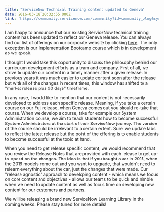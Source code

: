 ```yaml
---
title: "ServiceNow Technical Training content updated to Geneva"
date: 2016-03-18T20:32:55.000Z
link: "https://community.servicenow.com/community?id=community_blog&sys_id=6f6caea1dbd0dbc01dcaf3231f96198e"
---
```

<p>I am happy to announce that our existing ServiceNow technical training content has been updated to reflect our Geneva release. You can always find our list of offerings on our corporate website by clicking <a title="w.servicenow.com/training" href="http://www.servicenow.com/training">here</a>. The only exception is our Implementation Bootcamp course which is in development as we speak.</p><p></p><p>I thought I would take this opportunity to discuss the philosophy behind our curriculum development efforts as a team and company. First of all, we strive to update our content in a timely manner after a given release. In previous years it was much easier to update content soon after the release but with all of the changes in recent times, this window has shifted to a "market release plus 90 days" timeframe.</p><p></p><p>In any case, I would like to mention that our content is not necessarily developed to address each specific release. Meaning, if you take a certain course on our Fuji release, when Geneva comes out you should re-take that course. When we develop a course, take for example our System Administration course, we aim to teach students how to become successful System Administrators at the start of their ServiceNow journey. The version of the course should be irrelevant to a certain extent. Sure, we update labs to reflect the latest release but the point of the offering is to enable students to become successful at the topic at hand.</p><p></p><p>When you need to get release specific content, we would recommend that you review the Release Notes that are provided with each release to get up-to-speed on the changes. The idea is that if you bought a car in 2015, when the 2016 models come out and you want to upgrade, that wouldn't need to relearn everything about the car, just the changes that were made. Our "release agnostic" approach to developing content - which means we focus on core content and objectives - allows our teams to be quick and nimble when we need to update content as well as focus time on developing new content for our customers and partners.</p><p></p><p>We will be releasing a brand new ServiceNow Learning Library in the coming weeks. Please stay tuned for more details!</p>